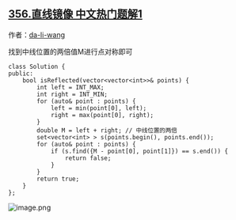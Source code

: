 ## [356.直线镜像 中文热门题解1](https://leetcode.cn/problems/line-reflection/solutions/100000/c-xian-zhao-zhong-xian-wei-zhi-ran-hou-yan-zheng-b)

作者：[da-li-wang](https://leetcode.cn/u/da-li-wang)

找到中线位置的两倍值M进行点对称即可
```
class Solution {
public:
    bool isReflected(vector<vector<int>>& points) {
        int left = INT_MAX;
        int right = INT_MIN;
        for (auto& point : points) {
            left = min(point[0], left);
            right = max(point[0], right);
        }
        double M = left + right; // 中线位置的两倍
        set<vector<int> > s(points.begin(), points.end());
        for (auto& point : points) {
            if (s.find({M - point[0], point[1]}) == s.end()) {
                return false;
            }
        }
        return true;
    }
};
```
![image.png](https://pic.leetcode-cn.com/525b5b3bb07b2c5b172bc98256902c0a38de595e91fe4fd19b5b7e38a52ed561-image.png)


